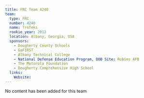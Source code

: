 ```yaml
---
title: FRC Team 4240
team:
  type: FRC
  number: 4240
  name: TroTeks
  rookie_year: 2012
  location: Albany, Georgia, USA
  sponsors:
    - Dougherty County Schools
    - GaFIRST
    - Albany Technical College
    - National Defense Education Program, DOD Site: Robins AFB
    - The Motorola Foundation
    - Dougherty Comprehensive High School
  links:
    Website: 
---
```

No content has been added for this team